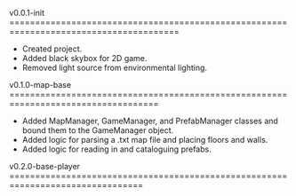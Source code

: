 v0.0.1-init =======================================================================================
- Created project.
- Added black skybox for 2D game.
- Removed light source from environmental lighting.

v0.1.0-map-base ===================================================================================
- Added MapManager, GameManager, and PrefabManager classes and bound them to the GameManager object.
- Added logic for parsing a .txt map file and placing floors and walls.
- Added logic for reading in and cataloguing prefabs.

v0.2.0-base-player ================================================================================